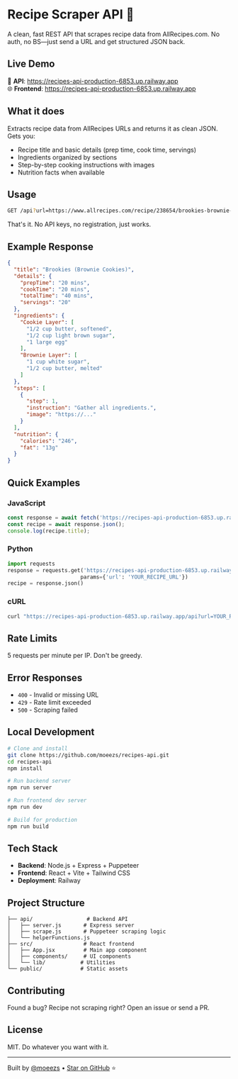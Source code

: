 # Recipe Scraper API 🍳

A clean, fast REST API that scrapes recipe data from AllRecipes.com. No auth, no BS—just send a URL and get structured JSON back.

## Live Demo

🔗 **API**: https://recipes-api-production-6853.up.railway.app  
🌐 **Frontend**: https://recipes-api-production-6853.up.railway.app

## What it does

Extracts recipe data from AllRecipes URLs and returns it as clean JSON. Gets you:

- Recipe title and basic details (prep time, cook time, servings)  
- Ingredients organized by sections  
- Step-by-step cooking instructions with images  
- Nutrition facts when available  

## Usage

```bash
GET /api?url=https://www.allrecipes.com/recipe/238654/brookies-brownie-cookies/
```

That's it. No API keys, no registration, just works.

## Example Response

```json
{
  "title": "Brookies (Brownie Cookies)",
  "details": {
    "prepTime": "20 mins",
    "cookTime": "20 mins", 
    "totalTime": "40 mins",
    "servings": "20"
  },
  "ingredients": {
    "Cookie Layer": [
      "1/2 cup butter, softened",
      "1/2 cup light brown sugar",
      "1 large egg"
    ],
    "Brownie Layer": [
      "1 cup white sugar",
      "1/2 cup butter, melted"
    ]
  },
  "steps": [
    {
      "step": 1,
      "instruction": "Gather all ingredients.",
      "image": "https://..."
    }
  ],
  "nutrition": {
    "calories": "246",
    "fat": "13g"
  }
}
```

## Quick Examples

### JavaScript
```javascript
const response = await fetch('https://recipes-api-production-6853.up.railway.app/api?url=YOUR_RECIPE_URL');
const recipe = await response.json();
console.log(recipe.title);
```

### Python
```python
import requests
response = requests.get('https://recipes-api-production-6853.up.railway.app/api', 
                       params={'url': 'YOUR_RECIPE_URL'})
recipe = response.json()
```

### cURL
```bash
curl "https://recipes-api-production-6853.up.railway.app/api?url=YOUR_RECIPE_URL"
```

## Rate Limits

5 requests per minute per IP. Don't be greedy.

## Error Responses

- `400` - Invalid or missing URL  
- `429` - Rate limit exceeded  
- `500` - Scraping failed  

## Local Development

```bash
# Clone and install
git clone https://github.com/moeezs/recipes-api.git
cd recipes-api
npm install

# Run backend server
npm run server

# Run frontend dev server
npm run dev

# Build for production
npm run build
```

## Tech Stack

- **Backend**: Node.js + Express + Puppeteer
- **Frontend**: React + Vite + Tailwind CSS  
- **Deployment**: Railway

## Project Structure

```
├── api/                 # Backend API
│   ├── server.js       # Express server
│   ├── scrape.js       # Puppeteer scraping logic
│   └── helperFunctions.js
├── src/                # React frontend
│   ├── App.jsx         # Main app component
│   ├── components/     # UI components
│   └── lib/           # Utilities
└── public/            # Static assets
```

## Contributing

Found a bug? Recipe not scraping right? Open an issue or send a PR. 

## License

MIT. Do whatever you want with it.

---

Built by [@moeezs](https://github.com/moeezs) • [Star on GitHub](https://github.com/moeezs/recipes-api) ⭐
